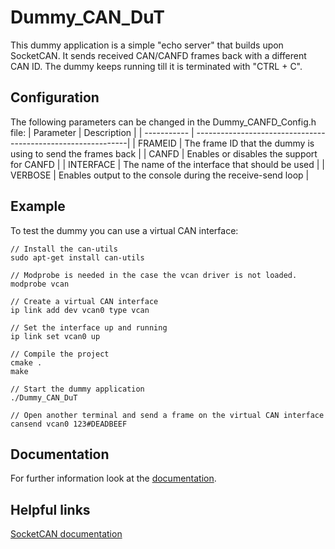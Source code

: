 # Dummy_CAN_DuT
This dummy application is a simple "echo server" that builds upon SocketCAN. 
It sends received CAN/CANFD frames back with a different CAN ID. 
The dummy keeps running till it is terminated with "CTRL + C". 

## Configuration
The following parameters can be changed in the Dummy_CANFD_Config.h file:
| Parameter   | Description                                                  |
| ----------- | -------------------------------------------------------------|
| FRAMEID     | The frame ID that the dummy is using to send the frames back |
| CANFD       | Enables or disables the support for CANFD                    |
| INTERFACE   | The name of the interface that should be used                |
| VERBOSE     | Enables output to the console during the receive-send loop   |

## Example
To test the dummy you can use a virtual CAN interface:

```
// Install the can-utils 
sudo apt-get install can-utils

// Modprobe is needed in the case the vcan driver is not loaded.
modprobe vcan

// Create a virtual CAN interface
ip link add dev vcan0 type vcan

// Set the interface up and running
ip link set vcan0 up

// Compile the project
cmake .
make 

// Start the dummy application
./Dummy_CAN_DuT

// Open another terminal and send a frame on the virtual CAN interface
cansend vcan0 123#DEADBEEF
```

## Documentation
For further information look at the [documentation](https://mab0189.github.io/Dummy_CAN_DuT/index.html).

## Helpful links
[SocketCAN documentation](https://www.kernel.org/doc/Documentation/networking/can.txt)